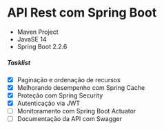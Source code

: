 # API Rest com Spring Boot

- Maven Project
- JavaSE 14
- Spring Boot 2.2.6

##### Tasklist
- [x] Paginação e ordenação de recursos
- [x] Melhorando desempenho com Spring Cache 
- [x] Proteção com Spring Security
- [x] Autenticação via JWT 
- [ ] Monitoramento com Spring Boot Actuator 
- [ ] Documentação da API com Swagger 